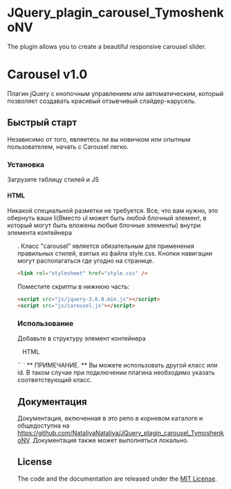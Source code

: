 # JQuery_plagin_carousel_TymoshenkoNV
The plugin allows you to create a beautiful responsive carousel slider.

# Carousel v1.0

Плагин jQuery с кнопочным управлением или автоматическим, который позволяет создавать красивый отзывчивый слайдер-карусель.

## Быстрый старт

Независимо от того, являетесь ли вы новичком или опытным пользователем, начать с Carousel легко.

### Установка

Загрузите таблицу стилей и JS

#### HTML

Никакой специальной разметки не требуется. Все, что вам нужно, это обернуть ваши li(Вместо ul может быть любой блочный элемент, в который могут быть вложены любые блочные элементы) внутри элемента контейнера <ul class = "carousel">. Класс "carousel" является обязательным для применения правильных стилей, взятых из файла style.css. Кнопки навигации могут располагаться где угодно на странице.

```html
<link rel="stylesheet" href="style.css" />
```

Поместите скрипты в нижнюю часть:

```html
<script src="js/jquery-3.6.0.min.js"></script>
<script src="js/carousel.js"></script>
```

### Использование

Добавьте в структуру элемент контейнера

` ` HTML

<ul class = "carousel"></ul>
`` `
** ПРИМЕЧАНИЕ. ** Вы можете использовать другой класс или id. В таком случае при подключении плагина необходимо указать соответствующий класс.

## Документация

Документация, включенная в это репо в корневом каталоге и общедоступна на https://github.com/NataliyaNataliya/JQuery_plagin_carousel_TymoshenkoNV. Документация также может выполняться локально.

## License

The code and the documentation are released under the [MIT License](LICENSE).
